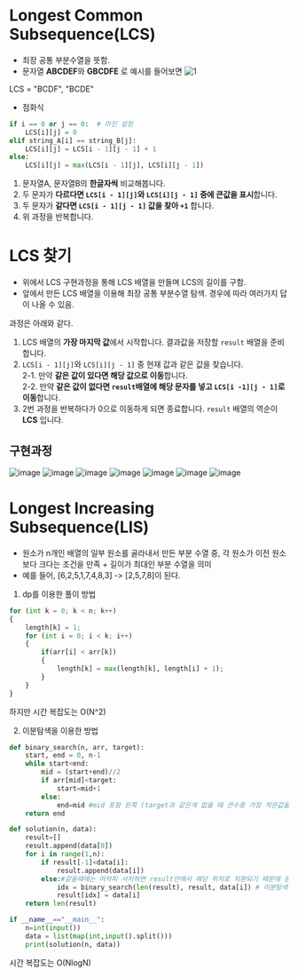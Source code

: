 
#  Longest Common Subsequence(LCS)

- 최장 공통 부분수열을 뜻함.
- 문자열 **ABCDEF**와 **GBCDFE** 로 예시를 들어보면
![1](https://user-images.githubusercontent.com/73468962/158317134-2ce2afb9-b9a8-4140-9dd1-68c634f8e309.png)

LCS = "BCDF", "BCDE"
- 점화식
```python
if i == 0 or j == 0:  # 마진 설정
	LCS[i][j] = 0
elif string_A[i] == string_B[j]:
	LCS[i][j] = LCS[i - 1][j - 1] + 1
else:
	LCS[i][j] = max(LCS[i - 1][j], LCS[i][j - 1])
```
1.  문자열A, 문자열B의  **한글자씩**  비교해봅니다.
2.  두 문자가  **다르다면  `LCS[i - 1][j]`와  `LCS[i][j - 1]`  중에 큰값을 표시**합니다.
3.  두 문자가  **같다면  `LCS[i - 1][j - 1]`  값을 찾아  `+1`**  합니다.
4.  위 과정을 반복합니다.

# LCS 찾기
- 위에서 LCS 구현과정을 통해 LCS 배열을 만들며 LCS의 길이를 구함. 
- 앞에서 만든 LCS 배열을 이용해 최장 공통 부분수열 탐색. 경우에 따라 여러가지 답이 나올 수 있음.

과정은 아래와 같다.

1.  LCS 배열의  **가장 마지막 값**에서 시작합니다. 결과값을 저장할  `result`  배열을 준비합니다.
2.  `LCS[i - 1][j]`와  `LCS[i][j - 1]`  중 현재 값과 같은 값을 찾습니다.  
    2-1. 만약  **같은 값이 있다면 해당 값으로 이동**합니다.  
    2-2. 만약  **같은 값이 없다면  `result`배열에 해당 문자를 넣고  `LCS[i -1][j - 1]`로 이동**합니다.
3.  2번 과정을 반복하다가 0으로 이동하게 되면 종료합니다.  `result`  배열의 역순이  **LCS**  입니다.

## 구현과정
![image](https://user-images.githubusercontent.com/73468962/158317851-f5620a9a-8c5a-426e-b737-4c3c7346e0cb.png)
![image](https://user-images.githubusercontent.com/73468962/158317885-4f2b87cc-a4ef-401c-b25c-14f56959d62c.png)
![image](https://user-images.githubusercontent.com/73468962/158317965-7733f332-343d-4ae6-ac4e-33bfaba4ba4d.png)
![image](https://user-images.githubusercontent.com/73468962/158320180-07b1ea86-f06b-44ec-9f86-1dd0cf116ca0.png)
![image](https://user-images.githubusercontent.com/73468962/158320204-562e5d38-60fa-4728-a974-8059d0b25890.png)
![image](https://user-images.githubusercontent.com/73468962/158320227-990d7939-ff38-415d-ae88-8b9b4960d03a.png)
![image](https://user-images.githubusercontent.com/73468962/158320300-6dc84f3f-08f3-4f60-a044-9c9761efdf0e.png)
#  Longest Increasing Subsequence(LIS)
- 원소가 n개인 배열의 일부 원소를 골라내서 만든 부분 수열 중, 각 원소가 이전 원소보다 크다는 조건을 만족 + 길이가 최대인 부분 수열을 의미
- 예를 들어, [6,2,5,1,7,4,8,3] -> [2,5,7,8]이 된다.
1. dp를 이용한 풀이 방법
```python
for (int k = 0; k < n; k++)
{
	length[k] = 1;
    for (int i = 0; i < k; i++)
    {
        if(arr[i] < arr[k])
        {
            length[k] = max(length[k], length[i] + 1);
        }        
    }
}
```
하지만 시간 복잡도는 O(N^2)

2. 이분탐색을 이용한 방법
```python
def binary_search(n, arr, target):
	start, end = 0, n-1
	while start<end:
		mid = (start+end)//2
		if arr[mid]<target:
			start=mid+1
		else:
			end=mid #mid 포함 왼쪽 (target과 같은게 없을 때 큰수중 가장 작은값을 위해)
	return end

def solution(n, data):
	result=[]
	result.append(data[0])
	for i in range(1,n):
		if result[-1]<data[i]:
			result.append(data[i])
		else:#같을때에는 어차피 서치하면 result안에서 해당 위치로 치환되기 때문에 문제없음
			idx = binary_search(len(result), result, data[i]) # 이분탐색하여 해당 숫자가 어디에 들어갈지 결정
			result[idx] = data[i]
	return len(result)

if __name__=="__main__":
	n=int(input())
	data = list(map(int,input().split()))
	print(solution(n, data))
```
시간 복잡도는 O(NlogN)
